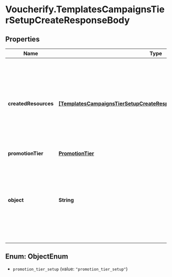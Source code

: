# Voucherify.TemplatesCampaignsTierSetupCreateResponseBody

## Properties

Name | Type | Description | Notes
------------ | ------------- | ------------- | -------------
**createdResources** | [**[TemplatesCampaignsTierSetupCreateResponseBodyCreatedResourcesItem]**](TemplatesCampaignsTierSetupCreateResponseBodyCreatedResourcesItem.md) | Contains a list of resources that have been added to the project when the promotion tier has been created out of the template. | [optional] 
**promotionTier** | [**PromotionTier**](PromotionTier.md) |  | [optional] 
**object** | **String** | The type of the object represented by JSON. This object stores information about the campaign created out of the campaign template. | [optional] [default to &#39;promotion_tier_setup&#39;]



## Enum: ObjectEnum


* `promotion_tier_setup` (value: `"promotion_tier_setup"`)




